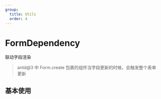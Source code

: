 ```yaml
---
group:
  title: Utils
  order: 4
---
```


# FormDependency

联动字段渲染

> antd@3 中 Form.create 包裹的组件当字段更新的时候，会触发整个表单更新

## 基本使用

<code src="./demos/basic" />

